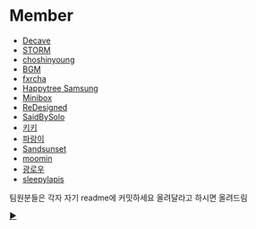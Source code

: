 # Member
+ [Decave](/page/member/decave27.md)
+ [STORM](/page/member/storm.md)
+ [choshinyoung](/page/member/choshinyoung.md)
+ [BGM](/page/member/bgm.md)
+ [fxrcha](/page/member/fxrcha.md)
+ [Happytree Samsung](/page/member/happytreesamsung.md)
+ [Minibox](/page/member/minibox.md)
+ [ReDesigned](/page/member/redesigned.md)
+ [SaidBySolo](/page/member/saidbysolo.md)
+ [키키](/page/member/kiki.md)
+ [파랑이](/page/member/pikokr.md)
+ [Sandsunset](/page/member/sandsunmset.md)
+ [moomin](/page/member/moomin.md)
+ [광로우](/page/member/do_castle_r.md)
+ [sleepylapis](/page/member/sleepylapis.md)


팀원분들은 각자 자기 readme에 커밋하세요
올려달라고 하시면 올려드림

[▶️](https://github.com/UniqueCodeGit/UniqueCodeGit)








